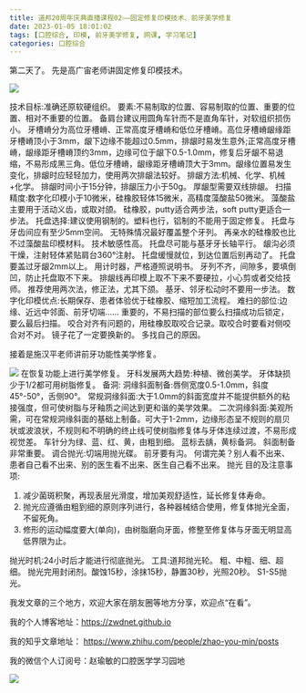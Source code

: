 ```yaml
---
title: 道邦20周年庆典直播课程02——固定修复印模技术、前牙美学修复
date: 2023-01-05 18:01:02
tags: [口腔综合, 印模, 前牙美学修复, 网课, 学习笔记]
categories: 口腔综合
---
```

第二天了。
先是高广宙老师讲固定修复印模技术。

![](https://zymblog-1258069789.cos.ap-chengdu.myqcloud.com/blog0350-db2/01.jpg)

技术目标:准确还原软硬组织。
要素:不易制取的位置、容易制取的位置、重要的位置、相对不重要的位置。
备肩台建议用圆角车针而不是直角车针，对软组织损伤小。
牙槽嵴分为高位牙槽嵴、正常高度牙槽嵴和低位牙槽嵴。高位牙槽嵴龈缘距牙槽嵴顶小于3mm，龈下边缘不能超过0.5mm，排龈时易发生意外;正常高度牙槽嵴，龈缘距牙槽嵴顶约3mm，边缘可位于龈下0.5-1.0mm，修复后牙龈不易退缩，不易形成黑三角。低位牙槽嵴，龈缘距牙槽嵴顶大于3mm。龈缘位置易发生变化，排龈时应轻轻加力，使用两次排龈法较好。
排龈方法:机械、化学、机械+化学。
排龈时间小于15分钟，排龈压力小于50g。
厚龈型需要双线排龈。
扫描精度:数字化印模小于10微米，硅橡胶轻体15微米，高精度藻酸盐50微米。
藻酸盐主要用于活动义齿，或取对颌。
硅橡胶，putty适合两步法，soft putty更适合一步法。
托盘选择:建议使用钢制的。塑料也行，铝制的不能用于固定修复。
托盘与牙齿间应有至少5mm空间。
无特殊情况最好覆盖整个牙列。
再亲水的硅橡胶也比不过藻酸盐印模材料。
技术敏感性高。
托盘尽可能与基牙牙长轴平行。
龈沟必须干燥，注射轻体紧贴肩台360°注射。
托盘缓慢就位，到达位置后别再动了。
托盘要盖过牙龈2mm以上。
用计时器，严格遵照说明书。
牙列不齐，间隙多，要填倒凹，防止托盘取不下来。
排龈线再印模上取不下来不要硬拉，小心剪或者交给技师。
推荐使用两次法，修正法，尤其下颌。
基牙、邻牙松动时不要用一步法。
数字化印模优点:长期保存、患者体验优于硅橡胶、缩短加工流程。
难扫的部位:边缘、近远中邻面、前牙切端……
重要的，不易扫描的部位要么扫描成功后锁定，要么最后扫描。
咬合对齐有问题的，用硅橡胶取咬合记录。取咬合时要看对侧咬合对不对。
镜子花了一定要换新的。
多找自己的原因。

接着是施汉平老师讲前牙功能性美学修复。

![](https://zymblog-1258069789.cos.ap-chengdu.myqcloud.com/blog0350-db2/02.jpg)
在恢复功能上进行美学修复。
牙科发展两大趋势:种植、微创美学。
牙体缺损少于1/2都可用树脂修复。
备洞:
洞缘斜面制备:唇侧宽度0.5-1.0mm，斜度45°-50°，舌侧90°。
常规洞缘斜面:大于1.0mm的斜面宽度并不能提供额外的粘接强度，但可使树脂与牙釉质之间达到更和谐的美学效果。
二次洞缘斜面:美观所需，可在常规洞缘斜面的基础上制备。可大于1-2mm，边缘形态呈不规则的扇贝状或波浪状，不规则和不明确的终止线可使树脂修复体与牙体连续过渡，不易形成视觉差。
车针分为绿、蓝、红、黄，由粗到细。
蓝标去龋，黄标备洞。
斜面制备非常重要。
调合抛光:切端用抛光碟。
前牙要有沟。
何谓完美？别人看不出来、患者自己看不出来、别的医生看不出来、医生自己看不出来。
抛光
目的及注意事项:
1. 减少菌斑积聚，再现表层光滑度，增加美观舒适性，延长修复体寿命。
2. 抛光应遵循由粗到细的原则序列进行，各种器械结合使用，修复体抛光全面，不留死角。
3. 修形的运动幅度要大(单向)，由树脂磨向牙面，修整至修复体与牙面无明显高低界限为止。

抛光时机:24小时后才能进行彻底抛光。
工具:道邦抛光轮。
粗、中粗、细、超细。
抛光完用封闭剂。酸蚀15秒，涂抹15秒，静置30秒，光照20秒。
S1-S5抛光。



我发文章的三个地方，欢迎大家在朋友圈等地方分享，欢迎点“在看”。

我的个人博客地址：https://zwdnet.github.io

我的知乎文章地址： https://www.zhihu.com/people/zhao-you-min/posts

我的微信个人订阅号：赵瑜敏的口腔医学学习园地

![](https://zymblog-1258069789.cos.ap-chengdu.myqcloud.com/other/wx.jpg)




